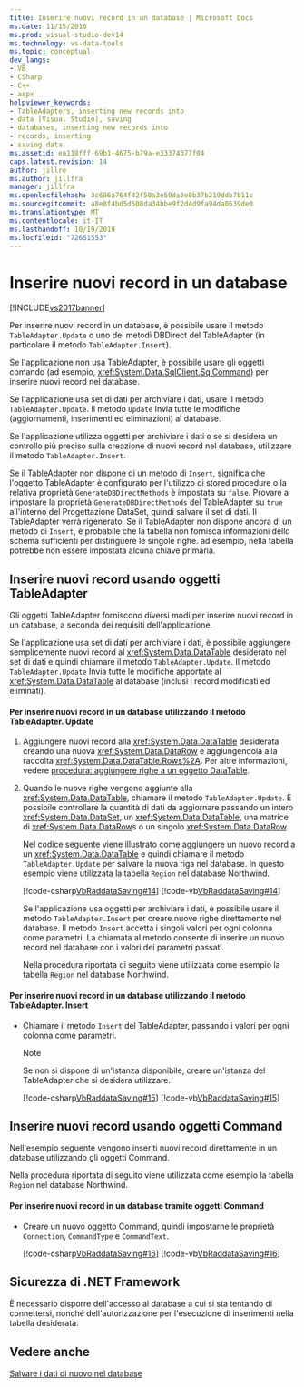 ```yaml
---
title: Inserire nuovi record in un database | Microsoft Docs
ms.date: 11/15/2016
ms.prod: visual-studio-dev14
ms.technology: vs-data-tools
ms.topic: conceptual
dev_langs:
- VB
- CSharp
- C++
- aspx
helpviewer_keywords:
- TableAdapters, inserting new records into
- data [Visual Studio], saving
- databases, inserting new records into
- records, inserting
- saving data
ms.assetid: ea118fff-69b1-4675-b79a-e33374377f04
caps.latest.revision: 14
author: jillre
ms.author: jillfra
manager: jillfra
ms.openlocfilehash: 3c686a764f42f50a3e59da3e8b37b219ddb7b11c
ms.sourcegitcommit: a8e8f4bd5d508da34bbe9f2d4d9fa94da0539de0
ms.translationtype: MT
ms.contentlocale: it-IT
ms.lasthandoff: 10/19/2019
ms.locfileid: "72651553"
---
```

# <a name="insert-new-records-into-a-database"></a>Inserire nuovi record in un database
[!INCLUDE[vs2017banner](../includes/vs2017banner.md)]

Per inserire nuovi record in un database, è possibile usare il metodo `TableAdapter.Update` o uno dei metodi DBDirect del TableAdapter (in particolare il metodo `TableAdapter.Insert`).

 Se l'applicazione non usa TableAdapter, è possibile usare gli oggetti comando (ad esempio, <xref:System.Data.SqlClient.SqlCommand>) per inserire nuovi record nel database.

 Se l'applicazione usa set di dati per archiviare i dati, usare il metodo `TableAdapter.Update`. Il metodo `Update` Invia tutte le modifiche (aggiornamenti, inserimenti ed eliminazioni) al database.

 Se l'applicazione utilizza oggetti per archiviare i dati o se si desidera un controllo più preciso sulla creazione di nuovi record nel database, utilizzare il metodo `TableAdapter.Insert`.

 Se il TableAdapter non dispone di un metodo di `Insert`, significa che l'oggetto TableAdapter è configurato per l'utilizzo di stored procedure o la relativa proprietà `GenerateDBDirectMethods` è impostata su `false`. Provare a impostare la proprietà `GenerateDBDirectMethods` del TableAdapter su `true` all'interno del Progettazione DataSet, quindi salvare il set di dati. Il TableAdapter verrà rigenerato. Se il TableAdapter non dispone ancora di un metodo di `Insert`, è probabile che la tabella non fornisca informazioni dello schema sufficienti per distinguere le singole righe. ad esempio, nella tabella potrebbe non essere impostata alcuna chiave primaria.

## <a name="insert-new-records-by-using-tableadapters"></a>Inserire nuovi record usando oggetti TableAdapter
 Gli oggetti TableAdapter forniscono diversi modi per inserire nuovi record in un database, a seconda dei requisiti dell'applicazione.

 Se l'applicazione usa set di dati per archiviare i dati, è possibile aggiungere semplicemente nuovi record al <xref:System.Data.DataTable> desiderato nel set di dati e quindi chiamare il metodo `TableAdapter.Update`. Il metodo `TableAdapter.Update` Invia tutte le modifiche apportate al <xref:System.Data.DataTable> al database (inclusi i record modificati ed eliminati).

#### <a name="to-insert-new-records-into-a-database-by-using-the-tableadapterupdate-method"></a>Per inserire nuovi record in un database utilizzando il metodo TableAdapter. Update

1. Aggiungere nuovi record alla <xref:System.Data.DataTable> desiderata creando una nuova <xref:System.Data.DataRow> e aggiungendola alla raccolta <xref:System.Data.DataTable.Rows%2A>. Per altre informazioni, vedere [procedura: aggiungere righe a un oggetto DataTable](https://msdn.microsoft.com/library/78ebbb43-c402-49cf-81da-0715289487bf).

2. Quando le nuove righe vengono aggiunte alla <xref:System.Data.DataTable>, chiamare il metodo `TableAdapter.Update`. È possibile controllare la quantità di dati da aggiornare passando un intero <xref:System.Data.DataSet>, un <xref:System.Data.DataTable>, una matrice di <xref:System.Data.DataRow>s o un singolo <xref:System.Data.DataRow>.

    Nel codice seguente viene illustrato come aggiungere un nuovo record a un <xref:System.Data.DataTable> e quindi chiamare il metodo `TableAdapter.Update` per salvare la nuova riga nel database. In questo esempio viene utilizzata la tabella `Region` nel database Northwind.

    [!code-csharp[VbRaddataSaving#14](../snippets/csharp/VS_Snippets_VBCSharp/VbRaddataSaving/CS/Form5.cs#14)]
    [!code-vb[VbRaddataSaving#14](../snippets/visualbasic/VS_Snippets_VBCSharp/VbRaddataSaving/VB/Form5.vb#14)]

   Se l'applicazione usa oggetti per archiviare i dati, è possibile usare il metodo `TableAdapter.Insert` per creare nuove righe direttamente nel database. Il metodo `Insert` accetta i singoli valori per ogni colonna come parametri. La chiamata al metodo consente di inserire un nuovo record nel database con i valori dei parametri passati.

   Nella procedura riportata di seguito viene utilizzata come esempio la tabella `Region` nel database Northwind.

#### <a name="to-insert-new-records-into-a-database-by-using-the-tableadapterinsert-method"></a>Per inserire nuovi record in un database utilizzando il metodo TableAdapter. Insert

- Chiamare il metodo `Insert` del TableAdapter, passando i valori per ogni colonna come parametri.

    > [!NOTE]
    > Se non si dispone di un'istanza disponibile, creare un'istanza del TableAdapter che si desidera utilizzare.

     [!code-csharp[VbRaddataSaving#15](../snippets/csharp/VS_Snippets_VBCSharp/VbRaddataSaving/CS/Class1.cs#15)]
     [!code-vb[VbRaddataSaving#15](../snippets/visualbasic/VS_Snippets_VBCSharp/VbRaddataSaving/VB/Class1.vb#15)]

## <a name="insert-new-records-by-using-command-objects"></a>Inserire nuovi record usando oggetti Command
 Nell'esempio seguente vengono inseriti nuovi record direttamente in un database utilizzando gli oggetti Command.

 Nella procedura riportata di seguito viene utilizzata come esempio la tabella `Region` nel database Northwind.

#### <a name="to-insert-new-records-into-a-database-by-using-command-objects"></a>Per inserire nuovi record in un database tramite oggetti Command

- Creare un nuovo oggetto Command, quindi impostarne le proprietà `Connection`, `CommandType` e `CommandText`.

     [!code-csharp[VbRaddataSaving#16](../snippets/csharp/VS_Snippets_VBCSharp/VbRaddataSaving/CS/Class1.cs#16)]
     [!code-vb[VbRaddataSaving#16](../snippets/visualbasic/VS_Snippets_VBCSharp/VbRaddataSaving/VB/Class1.vb#16)]

## <a name="net-framework-security"></a>Sicurezza di .NET Framework
 È necessario disporre dell'accesso al database a cui si sta tentando di connettersi, nonché dell'autorizzazione per l'esecuzione di inserimenti nella tabella desiderata.

## <a name="see-also"></a>Vedere anche
 [Salvare i dati di nuovo nel database](../data-tools/save-data-back-to-the-database.md)
